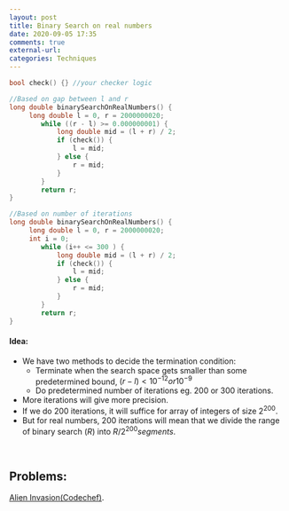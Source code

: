 ```yaml
---
layout: post
title: Binary Search on real numbers
date: 2020-09-05 17:35
comments: true
external-url:
categories: Techniques
---
```


```cpp
bool check() {} //your checker logic

//Based on gap between l and r
long double binarySearchOnRealNumbers() {
     long double l = 0, r = 2000000020;
        while ((r - l) >= 0.000000001) {
            long double mid = (l + r) / 2;
            if (check()) {
                l = mid;
            } else {
                r = mid;
            }
        }
        return r;
}

//Based on number of iterations
long double binarySearchOnRealNumbers() {
     long double l = 0, r = 2000000020;
     int i = 0;
        while (i++ <= 300 ) {
            long double mid = (l + r) / 2;
            if (check()) {
                l = mid;
            } else {
                r = mid;
            }
        }
        return r;
}
```

#### Idea:

- We have two methods to decide the termination condition:
  - Terminate when the search space gets smaller than some predetermined bound, ${(r-l)}\lt{10}^{-12} or {10}^{-9}$
  - Do predetermined number of iterations eg. 200 or 300 iterations.
- More iterations will give more precision.
- If we do $200$ iterations, it will suffice for array of integers of size ${2}^{200}$.
- But for real numbers, $200$ iterations will mean that we divide the range of binary search ($R$) into $R/{2}^{200} segments$.

<br>

## Problems:

[Alien Invasion(Codechef)](https://www.codechef.com/LTIME87A/problems/ALIENIN).<br>
